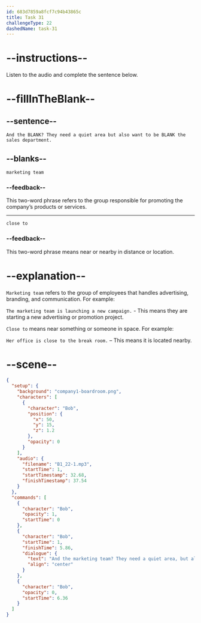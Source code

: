 ```yaml
---
id: 683d7859a8fcf7c94b43865c
title: Task 31
challengeType: 22
dashedName: task-31
---
```


<!-- (Audio) Bob: And the marketing team? They need a quiet area but also want to be close to the sales department. -->

# --instructions--

Listen to the audio and complete the sentence below.

# --fillInTheBlank--

## --sentence--

`And the BLANK? They need a quiet area but also want to be BLANK the sales department.`

## --blanks--

`marketing team`

### --feedback--

This two-word phrase refers to the group responsible for promoting the company’s products or services.

---

`close to`

### --feedback--

This two-word phrase means near or nearby in distance or location.

# --explanation--

`Marketing team` refers to the group of employees that handles advertising, branding, and communication. For example:  

`The marketing team is launching a new campaign.` - This means they are starting a new advertising or promotion project.

`Close to` means near something or someone in space. For example:  

`Her office is close to the break room.` – This means it is located nearby.

# --scene--

```json
{
  "setup": {
    "background": "company1-boardroom.png",
    "characters": [
      {
        "character": "Bob",
        "position": {
          "x": 50,
          "y": 15,
          "z": 1.2
        },
        "opacity": 0
      }
    ],
    "audio": {
      "filename": "B1_22-1.mp3",
      "startTime": 1,
      "startTimestamp": 32.68,
      "finishTimestamp": 37.54
    }
  },
  "commands": [
    {
      "character": "Bob",
      "opacity": 1,
      "startTime": 0
    },
    {
      "character": "Bob",
      "startTime": 1,
      "finishTime": 5.86,
      "dialogue": {
        "text": "And the marketing team? They need a quiet area, but also want to be close to the sales department.",
        "align": "center"
      }
    },
    {
      "character": "Bob",
      "opacity": 0,
      "startTime": 6.36
    }
  ]
}
```
